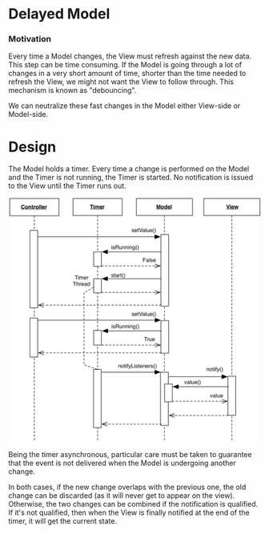 # Delayed Model

### Motivation

Every time a Model changes, the View must refresh against the new data.
This step can be time consuming. If the Model is going through a lot of changes
in a very short amount of time, shorter than the time needed to refresh the View, we might not want the View to follow through. This mechanism is known as "debouncing".

We can neutralize these fast changes in the Model either View-side or Model-side. 


# Design

The Model holds a timer. Every time a change is performed on the Model and the Timer is not running, the Timer is started. No notification is issued to the View until the Timer runs out.

<p align="center">
    <img src="images/delayed_model/delayed_model.png">
</p>

Being the timer asynchronous, particular care must be taken to guarantee that the event is not delivered when the Model is undergoing another change.

In both cases, if the new change overlaps with the previous one, the old change
can be discarded (as it will never get to appear on the view). Otherwise, the two changes can be combined
if the notification is qualified. If it's not qualified, then when the View is finally notified
at the end of the timer, it will get the current state.


